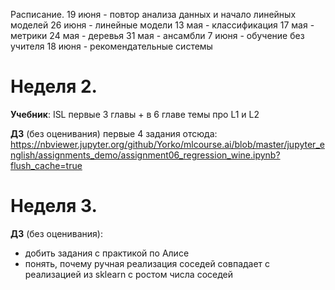 Расписание.
19 июня - повтор анализа данных и начало линейных моделей
26 июня - линейные модели
13 мая - классификация
17 мая - метрики
24 мая - деревья
31 мая - ансамбли
7 июня - обучение без учителя
18 июня - рекомендательные системы


# Неделя 2.

**Учебник**: ISL первые 3 главы + в 6 главе темы про L1 и L2

**ДЗ** (без оценивания) первые 4 задания отсюда: https://nbviewer.jupyter.org/github/Yorko/mlcourse.ai/blob/master/jupyter_english/assignments_demo/assignment06_regression_wine.ipynb?flush_cache=true

# Неделя 3.
**ДЗ** (без оценивания):

- добить задания с практикой по Алисе
- понять, почему ручная реализация соседей совпадает с реализацией из sklearn с ростом числа соседей

